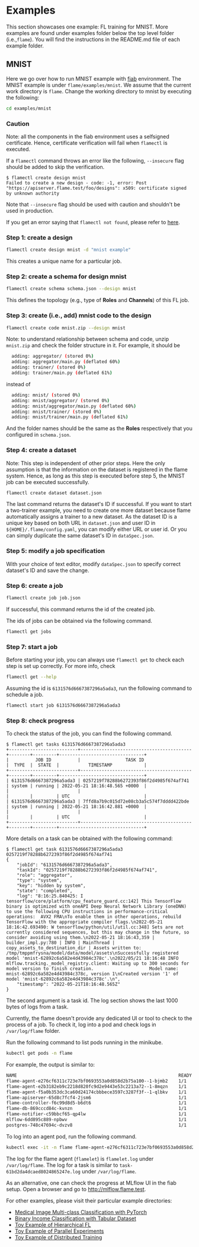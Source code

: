# Examples

This section showcases one example: FL training for MNIST. More examples are found under examples folder below the top level folder (i.e.,`flame`).
You will find the instructions in the README.md file of each example folder.

## MNIST

Here we go over how to run MNIST example with [fiab](03-fiab.md) environment.
The MNIST example is under `flame/examples/mnist`.
We assume that the current work directory is `flame`.
Change the working directory to mnist by executing the following:
```bash
cd examples/mnist
```

### Caution
Note: all the components in the fiab environment uses a selfsigned certificate.
Hence, certificate verification will fail when `flamectl` is executed.

If a `flamectl` command throws an error like the following, `--insecure` flag should be added to skip the verification.
```console
$ flamectl create design mnist
Failed to create a new design - code: -1, error: Post "https://apiserver.flame.test/foo/designs": x509: certificate signed by unknown authority
```
Note that `--insecure` flag should be used with caution and shouldn't be used in production.

If you get an error saying that `flamectl not found`, please refer to [here](03-c-mac.md#Building-flamectl).

### Step 1: create a design
```bash
flamectl create design mnist -d "mnist example"
```
This creates a unique name for a particular job.

### Step 2: create a schema for design mnist
```bash
flamectl create schema schema.json --design mnist
```
This defines the topology (e.g., type of **Roles** and **Channels**) of this FL job.

### Step 3: create (i.e., add) mnist code to the design

```bash
flamectl create code mnist.zip --design mnist
```
Note: to understand relationship between schema and code, unzip `mnist.zip` and check the folder structure in it.
For example, it should be 
```bash
  adding: aggregator/ (stored 0%)
  adding: aggregator/main.py (deflated 60%)
  adding: trainer/ (stored 0%)
  adding: trainer/main.py (deflated 61%)
```
instead of
```bash
  adding: mnist/ (stored 0%)
  adding: mnist/aggregator/ (stored 0%)
  adding: mnist/aggregator/main.py (deflated 60%)
  adding: mnist/trainer/ (stored 0%)
  adding: mnist/trainer/main.py (deflated 61%)
```
And the folder names should be the same as the **Roles** respectively that you configured in `schema.json`. 


### Step 4: create a dataset

Note: This step is independent of other prior steps. Here the only assumption is that the information on the dataset
is registered in the flame system. Hence, as long as this step is executed before step 5, the MNIST job can be executed
successfully.
```bash
flamectl create dataset dataset.json
```
The last command returns the dataset's ID if successful.
If you want to start a two-trainer example, you need to create one more dataset because flame automatically assigns a trainer to a new dataset.
As the dataset ID is a unique key based on both URL in `dataset.json` and user ID in `${HOME}/.flame/config.yaml`, you can modify either URL or user id. Or you can simply duplicate the same dataset's ID in `dataSpec.json`.

### Step 5: modify a job specification

With your choice of text editor, modify `dataSpec.json` to specify correct dataset's ID and save the change.

### Step 6: create a job
```bash
flamectl create job job.json
```
If successful, this command returns the id of the created job.

The ids of jobs can be obtained via the following command.
```bash
flamectl get jobs
```

### Step 7: start a job
Before starting your job, you can always use `flamectl get` to check each step is set up correctly. For more info, check 
```bash
flamectl get --help
```


Assuming the id is `6131576d6667387296a5ada3`, run the following command to schedule a job.
```bash
flamectl start job 6131576d6667387296a5ada3
```

### Step 8: check progress
To check the status of the job, you can find the following command.
```console
$ flamectl get tasks 6131576d6667387296a5ada3
+--------------------------+------------------------------------------+--------+---------+--------------------------------+
|          JOB ID          |                 TASK ID                  |  TYPE  |  STATE  |           TIMESTAMP            |
+--------------------------+------------------------------------------+--------+---------+--------------------------------+
| 6131576d6667387296a5ada3 | 0257219f78288b6272393f86f2d4985f674af741 | system | running | 2022-05-21 18:16:48.565 +0000  |
|                          |                                          |        |         | UTC                            |
| 6131576d6667387296a5ada3 | 7ffd8a7b9c015d72e08cb3a5c574f7dddd422bde | system | running | 2022-05-21 18:16:42.881 +0000  |
|                          |                                          |        |         | UTC                            |
+--------------------------+------------------------------------------+--------+---------+--------------------------------+
```

More details on a task can be obtained with the following command:
```console
$ flamectl get task 6131576d6667387296a5ada3 0257219f78288b6272393f86f2d4985f674af741
{
    "jobId": "6131576d6667387296a5ada3",
    "taskId": "0257219f78288b6272393f86f2d4985f674af741",
    "role": "aggregator",
    "type": "system",
    "key": "hidden by system",
    "state": "completed",
    "log": "8:16:25.840425: I tensorflow/core/platform/cpu_feature_guard.cc:142] This TensorFlow binary is optimized with oneAPI Deep Neural Network Library (oneDNN) to use the following CPU instructions in performance-critical operations:  AVX2 FMA\nTo enable them in other operations, rebuild TensorFlow with the appropriate compiler flags.\n2022-05-21 18:16:42.693490: W tensorflow/python/util/util.cc:348] Sets are not currently considered sequences, but this may change in the future, so consider avoiding using them.\n2022-05-21 18:16:43,359 | builder_impl.py:780 | INFO | MainThread | copy_assets_to_destination_dir | Assets written to: /tmp/tmppmfrysna/model/data/model/assets\nSuccessfully registered model 'mnist-62892c6a582e4d43984c378c'.\n2022/05/21 18:16:48 INFO mlflow.tracking._model_registry.client: Waiting up to 300 seconds for model version to finish creation.                     Model name: mnist-62892c6a582e4d43984c378c, version 1\nCreated version '1' of model 'mnist-62892c6a582e4d43984c378c'.\n",
    "timestamp": "2022-05-21T18:16:48.565Z"
}
```
The second argument is a task id. The log section shows the last 1000 bytes of logs from a task.


Currently, the flame doesn't provide any dedicated UI or tool to check to the process of a job.
To check it, log into a pod and check logs in `/var/log/flame` folder.

Run the following command to list pods running in the minikube.
```bash
kubectl get pods -n flame
```
For example, the output is similar to:
```bash
NAME                                                             READY   STATUS    RESTARTS   AGE
flame-agent-e276cf6311c723e7bf0693553a0d858d2b75a100--1-bjmb2    1/1     Running   0          69s
flame-agent-e2b3182eb9c2218d820fc9d2e9443e53c2213a72--1-8mqzn    1/1     Running   0          69s
flame-agent-f5a0b353dc3ca60d24174cbbbece3597c3287f3f--1-qlbkv    1/1     Running   0          69s
flame-apiserver-65d8c7fcf4-2jsm6                                 1/1     Running   0          164m
flame-controller-f6c99d8d5-b6dt6                                 1/1     Running   0          26m
flame-db-869cccd84c-kvnzn                                        1/1     Running   0          164m
flame-notifier-c59bbcf65-qp4lw                                   1/1     Running   0          164m
mlflow-6dd895c889-npbwv                                          1/1     Running   0          164m
postgres-748c47694c-dvzv8                                        1/1     Running   0          164m
```

To log into an agent pod, run the following command.
```bash
kubectl exec -it -n flame flame-agent-e276cf6311c723e7bf0693553a0d858d2b75a100--1-bjmb2 -- bash
```

The log for the flame agent (`flamelet`) is `flamelet.log` under `/var/log/flame`.
The log for a task is similar to `task-61bd2da4dcaed8024865247e.log` under `/var/log/flame`.


As an alternative, one can check the progress at MLflow UI in the fiab setup.
Open a browser and go to http://mlflow.flame.test.

For other examples, please visit their particular example directories:
- [Medical Image Multi-class Classification with PyTorch](../examples/medmnist/README.md)
- [Binary Income Classification with Tabular Dataset](../examples/adult/README.md) 
- [Toy Example of Hierarchical FL](../examples/hier_mnist/README.md)
- [Toy Example of Parallel Experiments](../examples/parallel_experiment/README.md)
- [Toy Example of Distributed Training](../examples/distributed_training/README.md)

